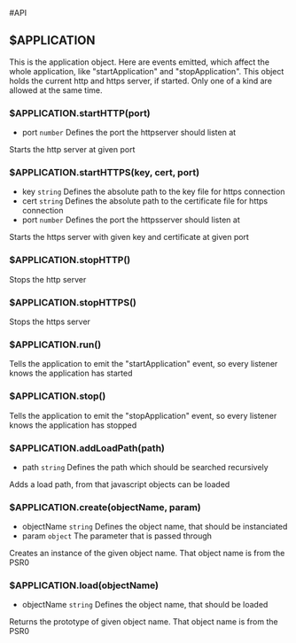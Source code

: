 
#API

## $APPLICATION
This is the application object. Here are events emitted, which affect the whole application, like "startApplication" and "stopApplication". This object holds the current http and https server, if started. Only one of a kind are allowed at the same time.

### $APPLICATION.startHTTP(port)
* port `number` Defines the port the httpserver should listen at

Starts the http server at given port

### $APPLICATION.startHTTPS(key, cert, port)
* key `string` Defines the absolute path to the key file for https connection
* cert `string` Defines the absolute path to the certificate file for https connection
* port `number` Defines the port the httpsserver should listen at

Starts the https server with given key and certificate at given port

### $APPLICATION.stopHTTP()
Stops the http server

### $APPLICATION.stopHTTPS()
Stops the https server

### $APPLICATION.run()
Tells the application to emit the "startApplication" event, so every listener knows the application has started

### $APPLICATION.stop()
Tells the application to emit the "stopApplication" event, so every listener knows the application has stopped

### $APPLICATION.addLoadPath(path)
* path `string` Defines the path which should be searched recursively

Adds a load path, from that javascript objects can be loaded

### $APPLICATION.create(objectName, param)
* objectName `string` Defines the object name, that should be instanciated
* param `object` The parameter that is passed through

Creates an instance of the given object name. That object name is from the PSR0

### $APPLICATION.load(objectName)
* objectName `string` Defines the object name, that should be loaded

Returns the prototype of given object name. That object name is from the PSR0